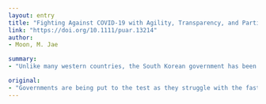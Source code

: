 ```yaml
---
layout: entry
title: "Fighting Against COVID-19 with Agility, Transparency, and Participation: Wicked Policy Problems and New Governance Challenges"
link: "https://doi.org/10.1111/puar.13214"
author:
- Moon, M. Jae

summary:
- "Unlike many western countries, the South Korean government has been able to successfully contain the spread of COVID-19 without a harsh forced lockdown of the epicenter of the virus. This article argues that an agile-adaptive approach, a policy of transparency in communicating risk, and citizens' voluntary cooperation are critical factors. Study also suggests that the South Korea government learned costly lessons from the MERS failure of 2015."

original:
- "Governments are being put to the test as they struggle with the fast and wide spread of COVID-19. This article discusses the compelling challenges posed by the COVID-19 pandemic by examining how this wicked problem has been managed by the South Korean government with agile-adaptive, transparent actions to mitigate the sudden surge of COVID-19. Unlike many western countries, the South Korean government has been able to successfully contain the spread of COVID-19 without a harsh forced lockdown of the epicenter of the virus. This article argues that an agile-adaptive approach, a policy of transparency in communicating risk, and citizens' voluntary cooperation are critical factors. This study also suggests that the South Korean government learned costly lessons from the MERS failure of 2015. This study suggests ways western countries can manage future wicked problems like COVID-19 without paying too much cost and maintaining quality of life in open and free societies. This article is protected by copyright. All rights reserved."
---
```


